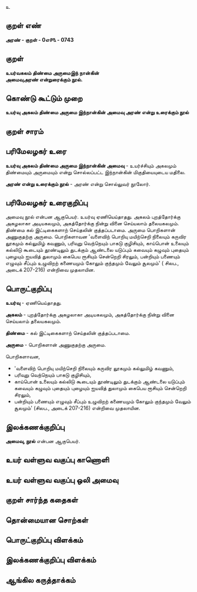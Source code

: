 உ

## குறள் எண் 

**அரண் - குறள் - 0எ௪௩ - 0743**

## குறள் 

**உயர்வகலம் திண்மை அருமைஇந் நான்கின்  
அமைவுஅரண் என்றுரைக்கும் நூல்.**

## கொண்டு கூட்டும் முறை

**உயர்வு அகலம் திண்மை அருமை இந்நான்கின் அமைவு அரண் என்று உரைக்கும் நூல்**

## குறள் சாரம் 


## பரிமேலழகர் உரை

**உயர்வு அகலம் திண்மை அருமை இந்நான்கின் அமைவு** - உயர்ச்சியும் அகலமும் திண்மையும் அருமையும் என்று சொல்லப்பட்ட இந்நான்கின் மிகுதியையுடைய மதிலை.

**அரண் என்று உரைக்கும் நூல்** - அரண் என்று சொல்லுவர் நூலோர். 

## பரிமேலழகர் உரைகுறிப்பு 

அமைவு நூல் என்பன ஆகுபெயர். உயர்வு ஏணியெய்தாதது. அகலம் புறத்தோர்க்கு அகழலாகா அடியகலமும், அகத்தோர்க்கு நின்று வினை செய்யலாம் தலையகலமும். திண்மை கல் இட்டிகைகளாற் செய்தலின் குத்தப்படாமை. அருமை பொறிகளான் அணுகுதற்கு அருமை. பொறிகளாவன 'வளைவிற் பொறியு மயிற்செறி நிலையும் கருவிர லூகமும் கல்லுமிழ் கவணும், பரிவுறு வெந்நெயும் பாகடு குழிசியும், காய்பொன் உலையும் கல்லிடு கூடையும் தூண்டிலும் துடக்கும் ஆண்டலை யடுப்பும் கவையும் கழுவும் புதையும் புழையும் ஐயவித் துலாமும் கைபெய ரூசியும் சென்றெறி சிரலும், பன்றியும் பணையும் எழுவும் சீப்பும் உழுவிறற் கணையமும் கோலும் குந்தமும் வேலும் சூலமும்' ( சிலப., அடைக் 207-216) என்றிவை முதலாயின.


## பொருட்குறிப்பு 

**உயர்வு** - ஏணியெய்தாதது. 

**அகலம்** - புறத்தோர்க்கு அகழலாகா அடியகலமும், அகத்தோர்க்கு நின்று வினை செய்யலாம் தலையகலமும். 

**திண்மை** - கல் இட்டிகைகளாற் செய்தலின் குத்தப்படாமை. 

**அருமை** - பொறிகளான் அணுகுதற்கு அருமை. 

பொறிகளாவன,
* 'வளைவிற் பொறியு மயிற்செறி நிலையும் கருவிர லூகமும் கல்லுமிழ் கவணும், 
* பரிவுறு வெந்நெயும் பாகடு குழிசியும், 
* காய்பொன் உலையும் கல்லிடு கூடையும் தூண்டிலும் துடக்கும் ஆண்டலை யடுப்பும் கவையும் கழுவும் புதையும் புழையும் ஐயவித் துலாமும் 
  கைபெய ரூசியும் சென்றெறி சிரலும், 
* பன்றியும் பணையும் எழுவும் சீப்பும் உழுவிறற் கணையமும் கோலும் குந்தமும் வேலும் சூலமும்' (சிலப., அடைக் 207-216) என்றிவை முதலாயின.


## இலக்கணக்குறிப்பு  

**அமைவு, நூல்** என்பன ஆகுபெயர்.

## உயர் வள்ளுவ வகுப்பு காணொளி


## உயர் வள்ளுவ வகுப்பு ஒலி அமைவு 

 
## குறள் சார்ந்த கதைகள் 


## தொன்மையான சொற்கள்


## பொருட்குறிப்பு விளக்கம்


## இலக்கணக்குறிப்பு விளக்கம்


## ஆங்கில கருத்தாக்கம் 


